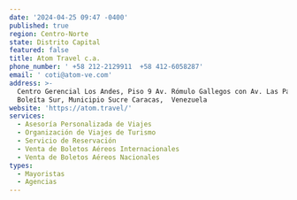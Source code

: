 ```yaml
---
date: '2024-04-25 09:47 -0400'
published: true
region: Centro-Norte
state: Distrito Capital
featured: false
title: Atom Travel c.a.
phone_number: ' +58 212-2129911  +58 412-6058287'
email: ' coti@atom-ve.com'
address: >-
  Centro Gerencial Los Andes, Piso 9 Av. Rómulo Gallegos con Av. Las Palmas
  Boleíta Sur, Municipio Sucre Caracas,  Venezuela
website: 'https://atom.travel/'
services:
  - Asesoría Personalizada de Viajes
  - Organización de Viajes de Turismo
  - Servicio de Reservación
  - Venta de Boletos Aéreos Internacionales
  - Venta de Boletos Aéreos Nacionales
types:
  - Mayoristas
  - Agencias
---
```


